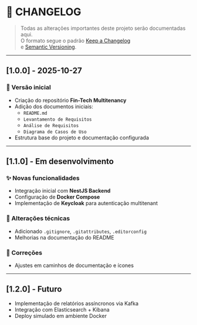 # 🧾 CHANGELOG

> Todas as alterações importantes deste projeto serão documentadas aqui.  
> O formato segue o padrão [Keep a Changelog](https://keepachangelog.com/pt-BR/1.0.0/)  
> e [Semantic Versioning](https://semver.org/lang/pt-BR/).

---

## [1.0.0] - 2025-10-27

### 🚀 Versão inicial

- Criação do repositório **Fin-Tech Multitenancy**
- Adição dos documentos iniciais:
  - `README.md`
  - `Levantamento de Requisitos`
  - `Análise de Requisitos`
  - `Diagrama de Casos de Uso`
- Estrutura base do projeto e documentação configurada

---

## [1.1.0] - Em desenvolvimento

### ✨ Novas funcionalidades

- Integração inicial com **NestJS Backend**
- Configuração de **Docker Compose**
- Implementação de **Keycloak** para autenticação multitenant

### 🧰 Alterações técnicas

- Adicionado `.gitignore`, `.gitattributes`, `.editorconfig`
- Melhorias na documentação do README

### 🐛 Correções

- Ajustes em caminhos de documentação e ícones

---

## [1.2.0] - Futuro

- Implementação de relatórios assíncronos via Kafka
- Integração com Elasticsearch + Kibana
- Deploy simulado em ambiente Docker
